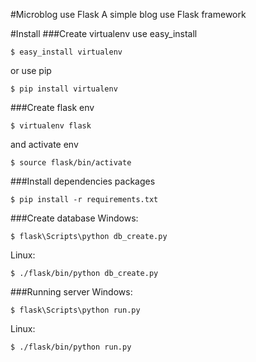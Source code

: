 #Microblog use Flask
A simple blog use Flask framework

#Install
###Create virtualenv 
use easy_install
```
$ easy_install virtualenv
```

or use pip

```
$ pip install virtualenv
```
###Create flask env
```
$ virtualenv flask
```
and activate env
```
$ source flask/bin/activate
```

###Install dependencies packages
```
$ pip install -r requirements.txt
```

###Create database
Windows:
```
$ flask\Scripts\python db_create.py
```

Linux:
```
$ ./flask/bin/python db_create.py
```

###Running server
Windows:
```
$ flask\Scripts\python run.py
```

Linux:
```
$ ./flask/bin/python run.py
```